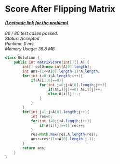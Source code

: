 # **Score After Flipping Matrix**

#### [_(Leetcode link for the problem)_](https://leetcode.com/problems/score-after-flipping-matrix/)

_80 / 80 test cases passed.  
Status: Accepted  
Runtime: 0 ms  
Memory Usage: 36.8 MB_

```java
class Solution {
    public int matrixScore(int[][] A) {
        int[] col0=new int[A[0].length];
        int ans=(1<<A[0].length-1)*A.length;
        for(int i=0;i<A.length;i++){
            if(A[i][0]==0){
                for(int j=0;j<A[0].length;j++){
                    if(A[i][j]==0) A[i][j]++;
                    else A[i][j]--;
                }
            }
        }
        for(int j=1;j<A[0].length;j++){
            int res=0;
            for(int i=0;i<A.length;i++){
                if(A[i][j]==1) res++;
            }
            res=Math.max(res,A.length-res);
            ans+=res*(1<<A[0].length-j-1);
        }
        return ans;
    }
}
```
